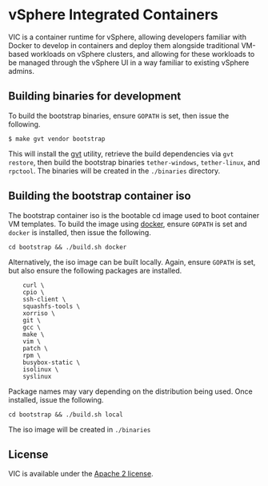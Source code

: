 # vSphere Integrated Containers

VIC is a container runtime for vSphere, allowing developers familiar with Docker to develop in containers and deploy them alongside traditional VM-based workloads on vSphere clusters, and allowing for these workloads to be managed through the vSphere UI in a way familiar to existing vSphere admins.

## Building binaries for development

To build the bootstrap binaries, ensure `GOPATH` is set, then issue the following.
```
$ make gvt vendor bootstrap
```
This will install the [gvt](https://github.com/FiloSottile/gvt) utility, retrieve the build dependencies via `gvt restore`, then build the bootstrap binaries `tether-windows`, `tether-linux`, and `rpctool`.  The binaries will be created in the `./binaries` directory.

## Building the bootstrap container iso

The bootstrap container iso is the bootable cd image used to boot container VM templates.  To build the image using [docker](https://www.docker.com/), ensure `GOPATH` is set and `docker` is installed, then issue the following.

```
cd bootstrap && ./build.sh docker
```

Alternatively, the iso image can be built locally.  Again, ensure `GOPATH` is set, but also ensure the following packages are installed.
```
	curl \
	cpio \
	ssh-client \
	squashfs-tools \
	xorriso \
	git \
	gcc \
	make \
	vim \
	patch \
	rpm \
	busybox-static \
	isolinux \
	syslinux
```

Package names may vary depending on the distribution being used.  Once installed, issue the following.

```
cd bootstrap && ./build.sh local
```

The iso image will be created in `./binaries`

## License

VIC is available under the [Apache 2 license](LICENSE).
